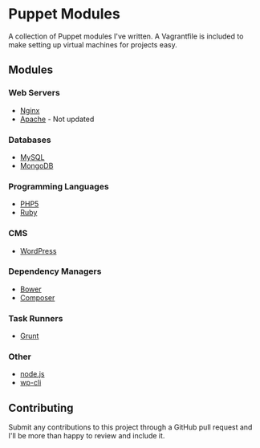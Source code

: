# Puppet Modules

A collection of Puppet modules I've written. A Vagrantfile is included to make setting up virtual machines for projects easy.

## Modules

### Web Servers
* [Nginx](http://nginx.org/)
* [Apache](http://httpd.apache.org/) - Not updated

### Databases
* [MySQL](http://www.mysql.com/)
* [MongoDB](http://www.mongodb.org/)

### Programming Languages
* [PHP5](http://php.net/)
* [Ruby](https://www.ruby-lang.org/en/)

### CMS
* [WordPress](http://wordpress.org/)

### Dependency Managers
* [Bower](http://bower.io/)
* [Composer](https://getcomposer.org/)

### Task Runners
* [Grunt](http://gruntjs.com/)

### Other
* [node.js](http://nodejs.org/)
* [wp-cli](http://wp-cli.org/)

## Contributing

Submit any contributions to this project through a GitHub pull request and I'll be more than happy to review and include it.
